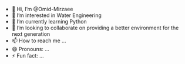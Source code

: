 - 👋 Hi, I’m @Omid-Mirzaee
- 👀 I’m interested in Water Engineering
- 🌱 I’m currently learning Python
- 💞️ I’m looking to collaborate on providing a better environment for the next generation
- 📫 How to reach me ...
- 😄 Pronouns: ...
- ⚡ Fun fact: ...

<!---
Omid-Mirzaee/Omid-Mirzaee is a ✨ special ✨ repository because its `README.md` (this file) appears on your GitHub profile.
You can click the Preview link to take a look at your changes.
--->
